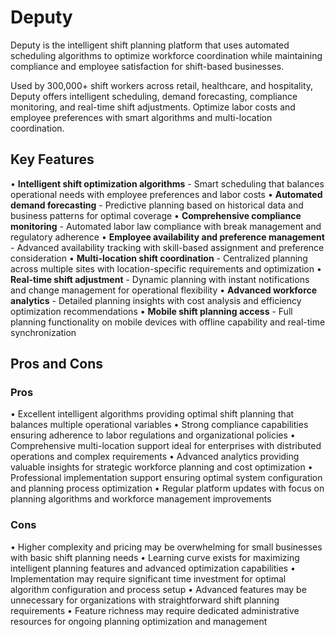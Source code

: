 # Deputy

Deputy is the intelligent shift planning platform that uses automated scheduling algorithms to optimize workforce coordination while maintaining compliance and employee satisfaction for shift-based businesses.

Used by 300,000+ shift workers across retail, healthcare, and hospitality, Deputy offers intelligent scheduling, demand forecasting, compliance monitoring, and real-time shift adjustments. Optimize labor costs and employee preferences with smart algorithms and multi-location coordination.

## Key Features

• **Intelligent shift optimization algorithms** - Smart scheduling that balances operational needs with employee preferences and labor costs
• **Automated demand forecasting** - Predictive planning based on historical data and business patterns for optimal coverage
• **Comprehensive compliance monitoring** - Automated labor law compliance with break management and regulatory adherence
• **Employee availability and preference management** - Advanced availability tracking with skill-based assignment and preference consideration
• **Multi-location shift coordination** - Centralized planning across multiple sites with location-specific requirements and optimization
• **Real-time shift adjustment** - Dynamic planning with instant notifications and change management for operational flexibility
• **Advanced workforce analytics** - Detailed planning insights with cost analysis and efficiency optimization recommendations
• **Mobile shift planning access** - Full planning functionality on mobile devices with offline capability and real-time synchronization

## Pros and Cons

### Pros
• Excellent intelligent algorithms providing optimal shift planning that balances multiple operational variables
• Strong compliance capabilities ensuring adherence to labor regulations and organizational policies
• Comprehensive multi-location support ideal for enterprises with distributed operations and complex requirements
• Advanced analytics providing valuable insights for strategic workforce planning and cost optimization
• Professional implementation support ensuring optimal system configuration and planning process optimization
• Regular platform updates with focus on planning algorithms and workforce management improvements

### Cons
• Higher complexity and pricing may be overwhelming for small businesses with basic shift planning needs
• Learning curve exists for maximizing intelligent planning features and advanced optimization capabilities
• Implementation may require significant time investment for optimal algorithm configuration and process setup
• Advanced features may be unnecessary for organizations with straightforward shift planning requirements
• Feature richness may require dedicated administrative resources for ongoing planning optimization and management